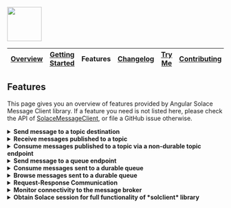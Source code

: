 <a href="/README.md"><img src="/docs/site/logo.svg" height="80"></a>

| [Overview][menu-overview] | [Getting Started][menu-getting-started] | Features | [Changelog][menu-changelog] | [Try Me][menu-try-me] | [Contributing][menu-contributing] |  
| --- | --- | --- | --- | --- | --- |

## Features

This page gives you an overview of features provided by Angular Solace Message Client library. If a feature you need is not listed here, please check the API
of [SolaceMessageClient](https://solacecommunity.github.io/angular-solace-message-client/api/classes/SolaceMessageClient.html), or file a GitHub issue otherwise.

<details>
  <summary><strong>Send message to a topic destination</strong></summary>
  <br>

When publishing a message to a topic, it will be transported to all consumers subscribed to the topic. A message may contain unstructured byte data, or a structured container.

#### Example:

```typescript
import {SolaceMessageClient} from '@solace-community/angular-solace-message-client';
import {Injectable} from '@angular/core';
import {Message, MessageDeliveryModeType, MessageDumpFlag, SDTField, SDTFieldType} from 'solclientjs';

@Injectable()
export class YourService {

  constructor(private messageClient: SolaceMessageClient) {
  }

  public publishBinaryMessage(): void {
    this.messageClient.publish('myhome/livingroom/temperature', '20°C');

    // `solclientjs` encodes `string` content to latin1 encoded binary attachment. Alternatively, you can directly pass binary content, as follows:
    this.messageClient.publish('myhome/livingroom/temperature', new TextEncoder().encode('20°C'));
  }

  public publishStructuredTextMessage(): void {
    const sdtField = SDTField.create(SDTFieldType.STRING, '20°C');
    this.messageClient.publish('myhome/livingroom/temperature', sdtField);
  }

  public publishMessageWithHeaders(): void {
    this.messageClient.publish('myhome/livingroom/temperature', '20°C', {
      headers: new Map().set('bearer', '<<ACCESS_TOKEN>>'),
    });
  }

  public publishGuaranteedMessage(): void {
    this.messageClient.publish('myhome/livingroom/temperature', '20°C', {
      deliveryMode: MessageDeliveryModeType.PERSISTENT,
    });
  }

  public interceptMessageBeforePublish(): void {
    this.messageClient.publish('myhome/livingroom/temperature', '20°C', {
      intercept: (msg: Message) => {
        console.log('>>> msg to be published', msg.dump(MessageDumpFlag.MSGDUMP_FULL));
      },
    });
  }
}
```

> Refer to [SolaceMessageClient#publish](https://solacecommunity.github.io/angular-solace-message-client/api/classes/SolaceMessageClient.html#publish) for more information about the API.

</details>

<details>
  <summary><strong>Receive messages published to a topic</strong></summary>
  <br>

You can subscribe to multiple topics simultaneously by using wildcard segments in the topic.

#### Example:

```typescript
import { SolaceMessageClient } from '@solace-community/angular-solace-message-client';
import {Injectable, NgZone} from '@angular/core';

@Injectable()
export class YourService {

  constructor(private messageClient: SolaceMessageClient, private zone: NgZone) {
  }

  public receiveMessagesOnExactTopic(): void {
    this.messageClient.observe$('myhome/livingroom/temperature').subscribe(envelope => {
      console.log('Received temperature for livingroom', envelope.message);
    });
  }

  public receiveMessagesForAnyRoom(): void {
    this.messageClient.observe$('myhome/*/temperature').subscribe(envelope => {
      console.log('Received temperature', envelope.message);
    });
  }

  public receiveMessagesForAnyRoomUsingNamedWildcardSegment(): void {
    this.messageClient.observe$('myhome/:room/temperature').subscribe(envelope => {
      console.log(`Received temperature for room ${envelope.params.get('room')}`, envelope.message);
    });
  }

  public receiveMessagesOutsideAngular(): void {
    this.messageClient.observe$('myhome/livingroom/temperature', {emitOutsideAngularZone: true}).subscribe(() => {
      console.log('Running outside Angular zone');
      this.zone.run(() => console.log('Running inside Angular zone'));
    });
  }

  public readMessageHeaders(): void {
    this.messageClient.observe$('myhome/*/temperature').subscribe(envelope => {
      const accessToken = envelope.headers.get('ACCESS_TOKEN');
    });
  }
}

```

> Refer to [SolaceMessageClient#observe$](https://solacecommunity.github.io/angular-solace-message-client/api/classes/SolaceMessageClient.html#observe_) for more information about the API.

</details>

<details>
  <summary><strong>Consume messages published to a topic via a non-durable topic endpoint</strong></summary>
  <br>

Instead of observing messages published to a topic
via [SolaceMessageClient#observe$](https://solacecommunity.github.io/angular-solace-message-client/api/classes/SolaceMessageClient.html#observe_), you can consume messages via a temporary,
non-durable topic endpoint, so that messages are not lost even in the event of short connection interruptions as messages are retained on the broker until consumed by the consumer. The
lifecycle of a non-durable topic endpoint is bound to the client that created it, with an additional 60s in case of unexpected disconnect.

```typescript
import {SolaceMessageClient} from '@solace-community/angular-solace-message-client';
import {QueueType, SolclientFactory} from 'solclientjs';
import {Injectable} from '@angular/core';

@Injectable()
export class YourService {

  constructor(private messageClient: SolaceMessageClient) {
  }

  public consumeMessagesSentToTopic(): void {
    this.messageClient.consume$('topic').subscribe(envelope => {
      console.log('message consumed', envelope.message);
    });

    // Above code uses a convenience API by passing the topic as `string` literal, which is equivalent to the following code.
    this.messageClient.consume$({
      topicEndpointSubscription: SolclientFactory.createTopicDestination('topic'),
      // @ts-expect-error: typedef(solclientjs): remove '@ts-expect-error' when changed 'queueDescriptor' to accept an object literal with 'name' as optional field
      queueDescriptor: {type: QueueType.TOPIC_ENDPOINT, durable: false},
      // @ts-expect-error: typedef(solclientjs): remove 'queueProperties' when changed 'queueProperties' to optional
      queueProperties: undefined,
    }).subscribe(envelope => {
      console.log('message consumed', envelope.message);
    });
  }
}
```
> Refer to [SolaceMessageClient#consume$](https://solacecommunity.github.io/angular-solace-message-client/api/classes/SolaceMessageClient.html#consume_) for more information about the API.

> Refer to [issue/37](https://github.com/solacecommunity/angular-solace-message-client/issues/37#issuecomment-1094693407) for more information about the `typedef(solclientjs)` comment.

It is important to understand that a topic is not the same thing as a topic endpoint. A topic is a message property the event broker uses to route a message to its destination. Topic
endpoints, unlike topics, are objects that define the storage of messages for a consuming application. Topic endpoints are more closely related to queues than to topics. Messages cannot be
published directly to topic endpoints, but only indirectly via topics. For more information, refer to https://solace.com/blog/queues-vs-topic-endpoints.

</details>

<details>
  <summary><strong>Send message to a queue endpoint</strong></summary>
  <br>

A queue is typically used in a point-to-point (P2P) messaging environment. A queue differs from the topic distribution mechanism that the message is transported to exactly a single consumer,
i.e., the message is load balanced to a single consumer in round‑robin fashion, or for exclusive queues, it is always transported to the same subscription. When sending a message to a
queue, the broker retains the message until it is consumed, or until it expires.

> Refer to [SolaceMessageClient#publish](https://solacecommunity.github.io/angular-solace-message-client/api/classes/SolaceMessageClient.html#publish) for more information about the API.

#### Example:

```typescript
import {Injectable} from '@angular/core';
import {SolaceMessageClient} from '@solace-community/angular-solace-message-client';
import {Message, MessageDeliveryModeType, MessageDumpFlag, SDTField, SDTFieldType} from 'solclientjs';

@Injectable()
export class YourService {

  constructor(private messageClient: SolaceMessageClient) {
  }

  public sendBinaryMessage(): void {
    const queue = SolclientFactory.createDurableQueueDestination('queue');
    this.messageClient.publish(queue, '20°C'); 
    
    // `solclientjs` encodes `string` content to latin1 encoded binary attachment. Alternatively, you can directly pass binary content, as follows:
    this.messageClient.publish(queue, new TextEncoder().encode('20°C'));
  }

  public sendStructuredTextMessage(): void {
    const queue = SolclientFactory.createDurableQueueDestination('queue');
    const sdtField = SDTField.create(SDTFieldType.STRING, '20°C');

    this.messageClient.publish(queue, sdtField);
  }

  public sendMessageWithHeaders(): void {
    const queue = SolclientFactory.createDurableQueueDestination('queue');
    this.messageClient.publish(queue, '20°C', {headers: new Map().set('bearer', '<<ACCESS_TOKEN>>')});
  }

  public sendGuaranteedMessage(): void {
    const queue = SolclientFactory.createDurableQueueDestination('queue');
    this.messageClient.publish(queue, '20°C', {
      deliveryMode: MessageDeliveryModeType.PERSISTENT,
    });
  }

  public interceptMessageBeforeSend(): void {
    const queue = SolclientFactory.createDurableQueueDestination('queue');
    this.messageClient.publish(queue, '20°C', {
      intercept: (msg: Message) => {
        console.log('>>> msg to be sent', msg.dump(MessageDumpFlag.MSGDUMP_FULL));
      },
    });
  }
}
```

</details>

<details>
  <summary><strong>Consume messages sent to a durable queue</strong></summary>
  <br>

```typescript
import {Injectable} from '@angular/core';
import {SolaceMessageClient} from '@solace-community/angular-solace-message-client';
import {QueueDescriptor, QueueType} from 'solclientjs';

@Injectable()
export class YourService {

  constructor(private messageClient: SolaceMessageClient) {
  }

  public consumeMessagesSentToQueue(): void {
    this.messageClient.consume$({
      queueDescriptor: new QueueDescriptor({type: QueueType.QUEUE, name: 'queue'}),
      // @ts-expect-error: typedef(solclientjs): remove 'queueProperties' when changed 'queueProperties' to optional
      queueProperties: undefined,
    }).subscribe(envelope => {
      console.log('message consumed', envelope.message);
    });
  }
}

```

> Refer to [SolaceMessageClient#consume$](https://solacecommunity.github.io/angular-solace-message-client/api/classes/SolaceMessageClient.html#consume_) for more information about the API.
 
> Refer to [issue/37](https://github.com/solacecommunity/angular-solace-message-client/issues/37#issuecomment-1094693407) for more information about the `typedef(solclientjs)` comment.

</details>

<details>
  <summary><strong>Browse messages sent to a durable queue</strong></summary>
  <br>
Browses messages in a queue, without removing/consuming the messages.

```typescript
import {Injectable} from '@angular/core';
import {SolaceMessageClient} from '@solace-community/angular-solace-message-client';
import {QueueDescriptor, QueueType} from 'solclientjs';

@Injectable()
export class YourService {

  constructor(private messageClient: SolaceMessageClient) {
  }

  public browseMessages(): void {
    this.messageClient.browse$('queue').subscribe(envelope => {
      console.log('message', envelope.message);
    });

    // Above code uses a convenience API by passing the queue as `string` literal, which is equivalent to the following code.
    this.messageClient.browse$({
      queueDescriptor: new QueueDescriptor({type: QueueType.QUEUE, name: 'queue'}),
    }).subscribe(envelope => {
      console.log('message consumed', envelope.message);
    });
  }
}

```

> Refer to [SolaceMessageClient#browse$](https://solacecommunity.github.io/angular-solace-message-client/api/classes/SolaceMessageClient.html#browse_) for more information about the API.

</details>

<details>
  <summary><strong>Request-Response Communication</strong></summary>
  <br>
The following snippet illustrates how to send a request and receive the response.

```typescript
import {Injectable} from '@angular/core';
import {SolaceMessageClient} from '@solace-community/angular-solace-message-client';

@Injectable()
export class YourService {

  constructor(private messageClient: SolaceMessageClient) {
    this.installReplier();
  }

  /**
   * Initiates a request-response communication.
   */
  public request(): void {
    this.messageClient.request$('request-topic', 'request data').subscribe(reply => {
      console.log('reply received', reply);
    });
  }

  private installReplier(): void {
    // Listen for requests sent to the request topic.
    this.messageClient.observe$('request-topic').subscribe(request => {
      // Reply to the request.
      this.messageClient.reply(request.message, 'reply');

      // Above code uses a convenience API to directly respond to a request.
      // Alternatively, you could answer to the request as following.
      this.messageClient.publish(request.message.getReplyTo(), 'reply', {
        markAsReply: true,
        correlationId: request.message.getCorrelationId(),
      });
    });
  }
}

```

> Refer to [SolaceMessageClient#request$](https://solacecommunity.github.io/angular-solace-message-client/api/classes/SolaceMessageClient.html#request_) for more information about the API.

</details>

<details>
  <summary><strong>Monitor connectivity to the message broker</strong></summary>
  <br>

```typescript
import {SolaceMessageClient} from '@solace-community/angular-solace-message-client';
import {Injectable} from '@angular/core';

@Injectable()
export class YourService {

  constructor(messageClient: SolaceMessageClient) {
    messageClient.connected$.subscribe(connected => {
      console.log('connected to the broker', connected);
    });
  }
}

```

> Refer to [SolaceMessageClient#connected$](https://solacecommunity.github.io/angular-solace-message-client/api/classes/SolaceMessageClient.html#connected_) for more information about the API.

</details>

<details>
  <summary><strong>Obtain Solace session for full functionality of *solclient* library</strong></summary>
  <br>

You can obtain the native Solace session to get the full functionality of the underlying *solclient* library.

```typescript
import {SolaceMessageClient} from '@solace-community/angular-solace-message-client';
import {Injectable} from '@angular/core';
import {Session} from 'solclientjs';

@Injectable()

export class YourService {

  constructor(messageClient: SolaceMessageClient) {
    messageClient.session.then((session: Session) => {

    });
  }
}

```

> Refer to [SolaceMessageClient#session](https://solacecommunity.github.io/angular-solace-message-client/api/interfaces/Session.html) for more information about the API.

</details>

[menu-overview]: /README.md

[menu-getting-started]: /docs/site/getting-started.md

[menu-features]: /docs/site/features.md

[menu-try-me]: https://solacecommunity.github.io/angular-solace-message-client/tryme

[menu-contributing]: /CONTRIBUTING.md

[menu-changelog]: /docs/site/changelog/changelog.md

